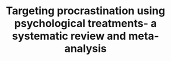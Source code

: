 --- 
abstract: '' 
authors: 
 - A Rozental
 -  S Bennett
 -  D Forsström
 -  admin
 -  R Shafran
 -  G Andersson
 -  ...
doi: '' 
featured: false 
publication: '*Frontiers in psychology*, 195' 
publication_short: '' 
publishDate: '2018-01-01' 
title: 'Targeting procrastination using psychological treatments- a systematic review and meta-analysis' 
url_code: '' 
url_dataset: '' 
url_pdf: '' 
url_poster: '' 
url_project: '' 
url_slides: '' 
url_source: '' 
url_video: '' 
---
